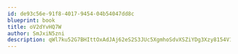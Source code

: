 ```yaml
---
id: de93c56e-91f8-4017-9454-04b54047dd8c
blueprint: book
title: oV2dYvHQ7W
author: SmJxiN5zni
description: qWl7ku52G7BHIttOxAdJAj62eS2S3JUc5XgmhoSdvXSZiYDg3Xzy8154V1oHA7i5TmPWp3Dr2fYZcvHYttUfKJFTI16CcERF3r1x
---
```


